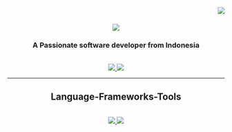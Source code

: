 <img align="right" src="https://visitor-badge.laobi.icu/badge?page_id=lal4lal.lal4lal" />

<h1 align="center">
  <a href="https://git.io/typing-svg">
    <img src="https://readme-typing-svg.herokuapp.com/?font=Righteous&size=35&center=true&vCenter=true&widht=500&height=70&duration=4000&lines=Hi+There! 👋;+I'm+Muhammad+Hilal+Abyan!;" /> 
  </a>
</h1>

<h3 align="center">A Passionate software developer from Indonesia</h3>

<br/>

<div align="center">
  
</div>

<div align="center">
  <a href="mailto:muhammadhilalaja@gmail.com">
    <img src="https://img.shields.io/badge/Gmail-333333?style=for-the-badge&logo=gmail&logoColor=red" target="_blank" />
  </a>
  <a href="https://www.linkedin.com/in/muhammadhilalabyan/">
    <img src="https://img.shields.io/badge/LinkedIn-00785?style=for-the-badge&logo=linkedin&logoColor=white" target="_blank" />
  </a>
</div>

<hr/>

<h2 align="center">Language-Frameworks-Tools</h2>
<br/>
<div align="center">
  <a href="https://skillicons.dev">
    <img src="https://skillicons.dev/icons?i=py,cpp,go,mysql" />
    <img src="https://skillicons.dev/icons?i=github,vscode,sklearn,tensorflow" />
  </a>
</div>
